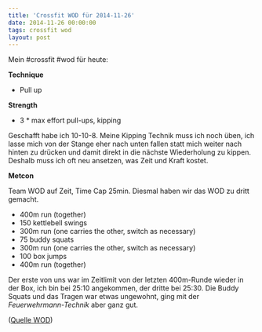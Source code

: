 ```yaml
---
title: 'Crossfit WOD für 2014-11-26'
date: 2014-11-26 00:00:00 
tags: crossfit wod
layout: post
---
```

Mein #crossfit #wod für heute:

**Technique**

* Pull up

**Strength**

* 3 * max effort pull-ups, kipping

Geschafft habe ich 10-10-8. Meine Kipping Technik muss ich noch üben, ich lasse mich von der Stange eher nach unten fallen statt mich weiter nach hinten zu drücken und damit direkt in die nächste Wiederholung zu kippen. Deshalb muss ich oft neu ansetzen, was Zeit und Kraft kostet.

**Metcon**

Team WOD auf Zeit, Time Cap 25min. Diesmal haben wir das WOD zu dritt gemacht.

* 400m run (together)
* 150 kettlebell swings
* 300m run (one carries the other, switch as necessary)
* 75 buddy squats
* 300m run (one carries the other, switch as necessary)
* 100 box jumps
* 400m run (together)

Der erste von uns war im Zeitlimit von der letzten 400m-Runde wieder in der Box, ich bin bei 25:10 angekommen, der dritte bei 25:30. Die Buddy Squats und das Tragen war etwas ungewohnt, ging mit der *Feuerwehrmann-Technik* aber ganz gut.

([Quelle WOD][0])

[0]: http://www.crossfithh.de/workouts--news/workout-wednesday46

